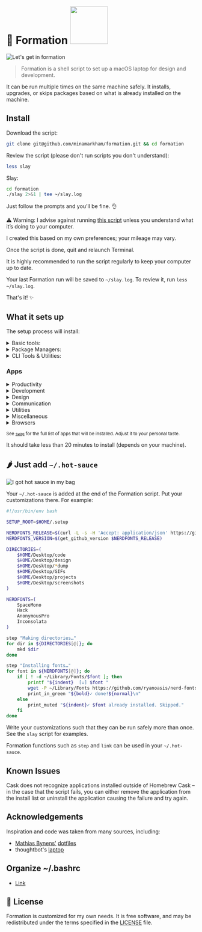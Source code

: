 # 🐝 Formation <a href="https://www.patreon.com/minamarkham"><img src="https://c5.patreon.com/external/logo/become_a_patron_button@2x.png" width="100"></a>

![Let's get in formation](assets/formation.gif)
> Formation is a shell script to set up a macOS laptop for design and development.

It can be run multiple times on the same machine safely. It installs, upgrades, or skips packages based on what is already installed on the machine.

## Install

Download the script:

```sh
git clone git@github.com/minamarkham/formation.git && cd formation
```

Review the script (please don't run scripts you don't understand):

```sh
less slay
```

Slay:

```sh
cd formation
./slay 2>&1 | tee ~/slay.log
```
Just follow the prompts and you’ll be fine. 👌

:warning: Warning: I advise against running [this script](slay) unless you understand what it’s doing to your computer.

I created this based on my own preferences; your mileage may vary.

Once the script is done, quit and relaunch Terminal.

It is highly recommended to run the script regularly to keep your computer up to date.

Your last Formation run will be saved to `~/slay.log`. To review it, run `less ~/slay.log`.

That's it! :sparkles:

## What it sets up
The setup process will install:

<details>
<summary>Basic tools:</summary>

* [XCode Command Line Tools](https://developer.apple.com/xcode/downloads/) for developer essentials.
* [Bash-it](https://github.com/Bash-it/bash-it/), for a more powerful bash.
* [Git](https://git-scm.com/) for version control
* [Homebrew](http://brew.sh/) for managing operating system libraries.
</details>

<details>
<summary>Package Managers:</summary>

* [NVM](https://github.com/creationix/nvm/) for managing and installing multiple versions of [Node.js](http://nodejs.org/) and [npm](https://www.npmjs.org/)
* [Rbenv](https://github.com/sstephenson/rbenv) for managing versions of Ruby
* [Yarn](https://yarnpkg.com/en/) for managing JavaScript packages
</details>

<details>
<summary>CLI Tools & Utilities:</summary>

* [asciinema](https://asciinema.org/) for recording terminal sessions
* [Gulp](https://gulpjs.com/) the streaming build system
* [Hotel](https://github.com/typicode/hotel), a simple process manager for developers
* [Hub](http://hub.github.com/) for interacting with the GitHub API
* [hugo](https://gohugo.io/), an open-source static site generator
* [ImageMagick](http://www.imagemagick.org/) to create, edit, compose, or convert bitmap images
* [mas](https://github.com/mas-cli/mas) Mac App Store command line interface
* [Tig](https://github.com/jonas/tig) text-mode interface for git
* [Vagrant](https://www.vagrantup.com/) for development environments
</details>

### Apps

<details>
<summary>Productivity</summary>

* [Airmail](http://airmailapp.com/) for a better mail client.
* [Alfred](https://www.alfredapp.com/) for increased productivity and efficiency with macOS.
* [Fantastical](https://flexibits.com/fantastical) for a better calendar.
* [Things](https://culturedcode.com/things/) for getting things done.
</details>

<details>
<summary>Development</summary>

* [Dash](https://kapeli.com/dash) offline access to API documentation sets
* [ForkLift](https://www.binarynights.com/forklift/) FTP client
* [Hyper](https://hyper.is/) for an alternative terminal.
* [ImageOptim](https://imageoptim.com/mac) for image optimization.
* [iTerm](https://www.iterm2.com/) for a better terminal.
* [Kaleidoscope](https://www.kaleidoscopeapp.com/) for a better diff tool.
* [Virtual Box](https://www.virtualbox.org/) powerful virtualization tool
* [Visual Studio Code](https://code.visualstudio.com/) IDE
</details>

<details>
<summary>Design</summary>

* [Affinity Designer](https://affinity.serif.com/en-us/designer/)
* [Affinity Photo](https://affinity.serif.com/en-us/photo/)
* [Sip](http://sipapp.io/) collect, organize & share your colors
* [Sketch](https://www.sketchapp.com/) for design.
</details>

<details>
<summary>Communication</summary>

* [Bear](http://www.bear-writer.com/) for writing and previewing markdown.
* [Skype](https://www.skype.com/en/) for free calls to friends and family.
* [Slack](https://slack.com/) where work happens.
* [Ulysses](https://ulyssesapp.com/) for long-form writing.
</details>

<details>
<summary>Utilities</summary>

* [1Password](https://1password.com/) for password management.
* [Dropbox](https://www.dropbox.com) for cloud file storage.
* [Divvy](http://mizage.com/divvy/) for better window management.
* [Encrypto](https://macpaw.com/encrypto) for securing files.
* [ExpressVPN](https://www.expressvpn.com/) for privacy.
* [HyperDock](https://bahoom.com/hyperdock/)
* [Karabiner](https://pqrs.org/osx/karabiner/) for keyboard mapping.
* [Renamer](https://renamer.com/) for easy file renaming.
</details>

<details>
<summary>Miscellaneous</summary>

* [Gifox](https://gifox.io/) for GIF making.
* [Rocket](http://matthewpalmer.net/rocket/) for Slack-like emojis.
* [Spotify](https://www.spotify.com/) for music.
* [VLC](http://www.videolan.org/) for a better media player.
</details>

<details>
<summary>Browsers</summary>

* [Blisk](https://blisk.io/) for cross-device web development.
* [Brave](https://brave.com/) for web browsing without ads.
* [Chrome](https://www.google.com/chrome/browser/desktop/) for fast and free web browsing.
* [Firefox](https://www.mozilla.org/en-US/firefox/new/) for web browsing and testing.
* [TorBrowser](https://www.torproject.org/projects/torbrowser.html.en) for super secret web browsing.
</details>

<sub>See [`swag`](swag) for the full list of apps that will be installed. Adjust it to your personal taste.</sub>

It should take less than 20 minutes to install (depends on your machine).

## 🌶 Just add `~/.hot-sauce`

![I got hot sauce in my bag](assets/hot-sauce.gif)

Your `~/.hot-sauce` is added at the end of the Formation script. Put your customizations there.
For example:

```sh
#!/usr/bin/env bash

SETUP_ROOT=$HOME/.setup

NERDFONTS_RELEASE=$(curl -L -s -H 'Accept: application/json' https://github.com/ryanoasis/nerd-fonts/releases/latest)
NERDFONTS_VERSION=$(get_github_version $NERDFONTS_RELEASE)

DIRECTORIES=(
    $HOME/Desktop/code
    $HOME/Desktop/design
    $HOME/Desktop/*dump
    $HOME/Desktop/GIFs
    $HOME/Desktop/projects
    $HOME/Desktop/screenshots
)

NERDFONTS=(
    SpaceMono
    Hack
    AnonymousPro
    Inconsolata
)

step "Making directories…"
for dir in ${DIRECTORIES[@]}; do
    mkd $dir
done

step "Installing fonts…"
for font in ${NERDFONTS[@]}; do
    if [ ! -d ~/Library/Fonts/$font ]; then
        printf "${indent}  [↓] $font "
        wget -P ~/Library/Fonts https://github.com/ryanoasis/nerd-fonts/releases/download/$NERDFONTS_VERSION/$font.zip --quiet;unzip -q ~/Library/Fonts/$font -d ~/Library/Fonts/$font
        print_in_green "${bold}✓ done!${normal}\n"
    else
        print_muted "${indent}✓ $font already installed. Skipped."
    fi
done
```

Write your customizations such that they can be run safely more than once.
See the `slay` script for examples.

Formation functions such as `step` and `link` can be used in your `~/.hot-sauce`.

## Known Issues
Cask does not recognize applications installed outside of Homebrew Cask – in the case that the script fails, you can either remove the application from the install list or uninstall the application causing the failure and try again.

## Acknowledgements

Inspiration and code was taken from many sources, including:

* [Mathias Bynens'](https://github.com/mathiasbynens) [dotfiles](https://github.com/mathiasbynens/dotfiles)
* thoughtbot's [laptop](https://github.com/thoughtbot/laptop/)

## Organize ~/.bashrc
- [Link](https://write.as/bpsylevc6lliaspe)
  
## 📜  License

Formation is customized for my own needs. It is free software, and may be redistributed under the terms specified in the [LICENSE] file.

[LICENSE]: LICENSE
